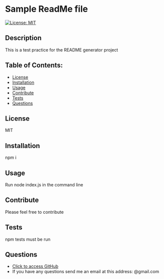 # Sample ReadMe file
  [![License: MIT](https://img.shields.io/badge/License-MIT-yellow.svg)](https://opensource.org/licenses/MIT)

  ## Description
  This is a test practice for the README generator project

  ## Table of Contents:
   * [License](#License)
   * [Installation](#Installation)
   * [Usage](#Usage)
   * [Contribute](#Contribute)
   * [Tests](#Tests)
   * [Questions](#Questions)

  ## License
  MIT

  ## Installation
  npm i

  ## Usage
  Run node index.js in the command line
  
  ## Contribute
  Please feel free to contribute

  ## Tests
  npm tests must be run

  ## Questions
  * [Click to access GitHub](https://www.github.com/Embow24)
  * If you have any questions send me an email at this address: @gmail.com
